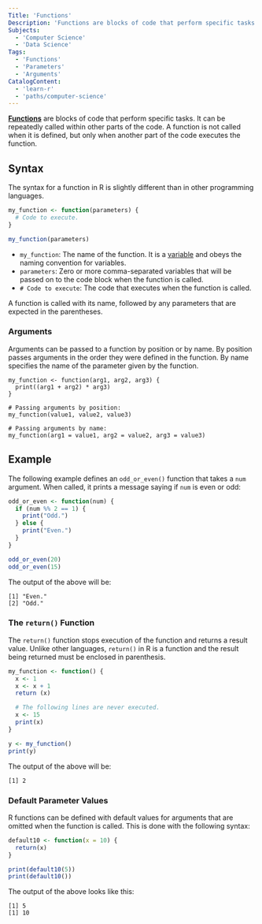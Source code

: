 ```yaml
---
Title: 'Functions'
Description: 'Functions are blocks of code that perform specific tasks. It can be repeatedly called within other parts of the code.'
Subjects:
  - 'Computer Science'
  - 'Data Science'
Tags:
  - 'Functions'
  - 'Parameters'
  - 'Arguments'
CatalogContent:
  - 'learn-r'
  - 'paths/computer-science'
---
```


[**Functions**](https://www.codecademy.com/resources/docs/general/function) are blocks of code that perform specific tasks. It can be repeatedly called within other parts of the code. A function is not called when it is defined, but only when another part of the code executes the function.

## Syntax

The syntax for a function in R is slightly different than in other programming languages.

```r
my_function <- function(parameters) {
  # Code to execute.
}

my_function(parameters)
```

- `my_function`: The name of the function. It is a [variable](https://www.codecademy.com/resources/docs/r/variables) and obeys the naming convention for variables.
- `parameters`: Zero or more comma-separated variables that will be passed on to the code block when the function is called.
- `# Code to execute`: The code that executes when the function is called.

A function is called with its name, followed by any parameters that are expected in the parentheses.

### Arguments

Arguments can be passed to a function by position or by name. By position passes arguments in the order they were defined in the function. By name specifies the name of the parameter given by the function.

```pseudo
my_function <- function(arg1, arg2, arg3) {
  print((arg1 + arg2) * arg3)
}

# Passing arguments by position:
my_function(value1, value2, value3)

# Passing arguments by name:
my_function(arg1 = value1, arg2 = value2, arg3 = value3)
```

## Example

The following example defines an `odd_or_even()` function that takes a `num` argument. When called, it prints a message saying if `num` is even or odd:

```r
odd_or_even <- function(num) {
  if (num %% 2 == 1) {
    print("Odd.")
  } else {
    print("Even.")
  }
}

odd_or_even(20)
odd_or_even(15)
```

The output of the above will be:

```shell
[1] "Even."
[2] "Odd."
```

### The `return()` Function

The `return()` function stops execution of the function and returns a result value. Unlike other languages, `return()` in R is a function and the result being returned must be enclosed in parenthesis.

```r
my_function <- function() {
  x <- 1
  x <- x + 1
  return (x)

  # The following lines are never executed.
  x <- 15
  print(x)
}

y <- my_function()
print(y)
```

The output of the above will be:

```shell
[1] 2
```

### Default Parameter Values

R functions can be defined with default values for arguments that are omitted when the function is called. This is done with the following syntax:

```r
default10 <- function(x = 10) {
  return(x)
}

print(default10(5))
print(default10())
```

The output of the above looks like this:

```shell
[1] 5
[1] 10
```

